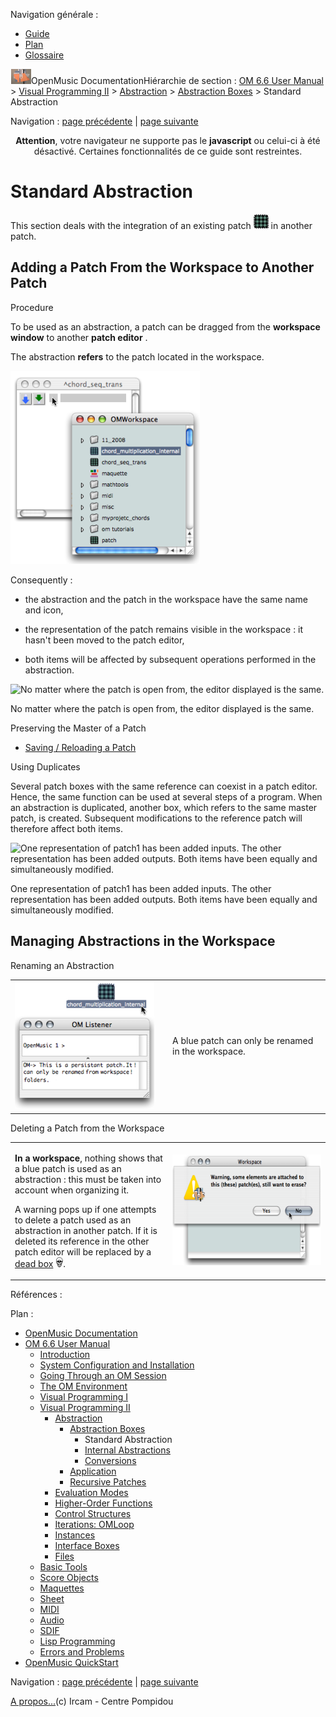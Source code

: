 <div id="tplf" class="tplPage">

<div id="tplh">

<span class="hidden">Navigation générale : </span>

  - [<span>Guide</span>](OM-Documentation.md)
  - [<span>Plan</span>](OM-Documentation_1.md)
  - [<span>Glossaire</span>](OM-Documentation_2.md)

</div>

<div id="tplt">

![empty.gif](../tplRes/page/empty.gif)![logoom1.png](../res/logoom1.png)<span class="tplTi">OpenMusic
Documentation</span><span class="sw_outStack_navRoot"><span class="hidden">Hiérarchie
de section : </span>[<span>OM 6.6 User
Manual</span>](OM-User-Manual.md)<span class="stkSep"> \>
</span>[<span>Visual Programming
II</span>](AdvancedVisualProgramming.md)<span class="stkSep"> \>
</span>[<span>Abstraction</span>](Abstraction.md)<span class="stkSep">
\> </span>[<span>Abstraction
Boxes</span>](AbsBoxes.md)<span class="stkSep"> \>
</span><span class="stkSel_yes"><span>Standard
Abstraction</span></span></span>

</div>

<div class="tplNav">

<span class="hidden">Navigation : </span>[<span>page
précédente</span>](AbsBoxes.md "page précédente(Abstraction Boxes)")<span class="hidden">
| </span>[<span>page
suivante</span>](RedAbstraction.md "page suivante(Internal Abstractions)")

</div>

<div id="tplc" class="tplc_out_yes">

<div style="text-align: center;">

**Attention**, votre navigateur ne supporte pas le **javascript** ou
celui-ci à été désactivé. Certaines fonctionnalités de ce guide sont
restreintes.

</div>

<div class="headCo">

# <span>Standard Abstraction</span>

<div class="headCo_co">

<div>

<div class="infobloc">

<div class="txt">

This section deals with the integration of an existing patch
<span class="iconButton_tim">![bluepatch\_icon.png](../res/bluepatch_icon.png)</span>
in another patch.

</div>

</div>

<div class="part">

## <span>Adding a Patch From the Workspace to Another Patch</span>

<div class="part_co">

<div class="infobloc">

<div class="infobloc_ti">

<span>Procedure</span>

</div>

<div class="txt">

To be used as an abstraction, a patch can be dragged from the
**workspace window** to another **patch editor** .

The abstraction **refers** to the patch located in the workspace.

</div>

<div class="caption">

<div class="caption_co">

![dragpatchinpatch.png](../res/dragpatchinpatch.png)

</div>

</div>

<div class="txt">

Consequently :

  - the abstraction and the patch in the workspace have the same name
    and icon,

  - the representation of the patch remains visible in the workspace :
    it hasn't been moved to the patch editor,

  - both items will be affected by subsequent operations performed in
    the abstraction.

</div>

<div class="caption">

<div class="caption_co">

![No matter where the patch is open from, the editor displayed is the
same.](../res/masteraffect.png)

</div>

<div class="caption_ti">

No matter where the patch is open from, the editor displayed is the
same.

</div>

</div>

<div class="linkSet">

<div class="linkSet_ti">

<span>Preserving the Master of a Patch</span>

</div>

<div class="linkUL">

  - [<span>Saving / Reloading a Patch</span>](SavingPatch.md)

</div>

</div>

</div>

<div class="infobloc">

<div class="infobloc_ti">

<span>Using Duplicates</span>

</div>

<div class="txt">

Several patch boxes with the same reference can coexist in a patch
editor. Hence, the same function can be used at several steps of a
program. When an abstraction is duplicated, another box, which refers to
the same master patch, is created. Subsequent modifications to the
reference patch will therefore affect both items.

</div>

<div class="caption">

<div class="caption_co">

![One representation of patch1 has been added inputs. The other
representation has been added outputs. Both items have been equally and
simultaneously modified.](../res/step2.png)

</div>

<div class="caption_ti">

One representation of patch1 has been added inputs. The other
representation has been added outputs. Both items have been equally and
simultaneously modified.

</div>

</div>

</div>

</div>

</div>

<div class="part">

## <span>Managing Abstractions in the Workspace</span>

<div class="part_co">

<div class="infobloc">

<div class="infobloc_ti">

<span>Renaming an Abstraction</span>

</div>

<div class="txtRes">

<table>
<colgroup>
<col style="width: 50%" />
<col style="width: 50%" />
</colgroup>
<tbody>
<tr class="odd">
<td><div class="caption">
<div class="caption_co">
<img src="../res/rename.png" width="223" height="205" alt="rename.png" />
</div>
</div></td>
<td><div class="dk_txtRes_txt txt">
<p>A blue patch can only be renamed in the workspace.</p>
</div></td>
</tr>
</tbody>
</table>

</div>

</div>

<div class="infobloc">

<div class="infobloc_ti">

<span>Deleting a Patch from the Workspace</span>

</div>

<div class="txtRes">

<table>
<colgroup>
<col style="width: 50%" />
<col style="width: 50%" />
</colgroup>
<tbody>
<tr class="odd">
<td><div class="dk_txtRes_txt txt">
<p><strong>In a workspace</strong>, nothing shows that a blue patch is used as an abstraction : this must be taken into account when organizing it.</p>
<p>A warning pops up if one attempts to delete a patch used as an abstraction in another patch. If it is deleted its reference in the other patch editor will be replaced by a <a href="SavingPatch.md"><span>dead box</span></a> <span class="iconButton_tim"><img src="../res/skull_icon.png" class="sfile_icon-png_icon-gif_icon" width="12" height="16" alt="skull_icon.png" /></span>.</p>
</div></td>
<td><div class="caption">
<div class="caption_co">
<a href="../res/warning.png" class="overLnk" title="Cliquez pour agrandir"><img src="../res/warning_1.png" width="300" height="177" alt="warning_1.png" /></a>
</div>
</div></td>
</tr>
</tbody>
</table>

</div>

</div>

</div>

</div>

</div>

</div>

</div>

<span class="hidden">Références : </span>

</div>

<div id="tplo" class="tplo_out_yes">

<div class="tplOTp">

<div class="tplOBm">

<div id="mnuFrm">

<span class="hidden">Plan :</span>

<div id="mnuFrmUp" onmouseout="menuScrollTiTask.fSpeed=0;" onmouseover="if(menuScrollTiTask.fSpeed&gt;=0) {menuScrollTiTask.fSpeed=-2; scTiLib.addTaskNow(menuScrollTiTask);}" onclick="menuScrollTiTask.fSpeed-=2;" style="display: none;">

<span id="mnuFrmUpLeft">[](#)</span><span id="mnuFrmUpCenter"></span><span id="mnuFrmUpRight"></span>

</div>

<div id="mnuScroll">

  - [<span>OpenMusic Documentation</span>](OM-Documentation.md)
  - [<span>OM 6.6 User Manual</span>](OM-User-Manual.md)
      - [<span>Introduction</span>](00-Sommaire.md)
      - [<span>System Configuration and
        Installation</span>](Installation.md)
      - [<span>Going Through an OM Session</span>](Goingthrough.md)
      - [<span>The OM Environment</span>](Environment.md)
      - [<span>Visual Programming I</span>](BasicVisualProgramming.md)
      - [<span>Visual Programming
        II</span>](AdvancedVisualProgramming.md)
          - [<span>Abstraction</span>](Abstraction.md)
              - [<span>Abstraction Boxes</span>](AbsBoxes.md)
                  - <span id="i2" class="outLeftSel_yes"><span>Standard
                    Abstraction</span></span>
                  - [<span>Internal
                    Abstractions</span>](RedAbstraction.md)
                  - [<span>Conversions</span>](AbsConversion.md)
              - [<span>Application</span>](AbsApplication.md)
              - [<span>Recursive Patches</span>](Recursion.md)
          - [<span>Evaluation Modes</span>](EvalModes.md)
          - [<span>Higher-Order Functions</span>](HighOrder.md)
          - [<span>Control Structures</span>](Control.md)
          - [<span>Iterations: OMLoop</span>](OMLoop.md)
          - [<span>Instances</span>](Instances.md)
          - [<span>Interface Boxes</span>](InterfaceBoxes.md)
          - [<span>Files</span>](Files.md)
      - [<span>Basic Tools</span>](BasicObjects.md)
      - [<span>Score Objects</span>](ScoreObjects.md)
      - [<span>Maquettes</span>](Maquettes.md)
      - [<span>Sheet</span>](Sheet.md)
      - [<span>MIDI</span>](MIDI.md)
      - [<span>Audio</span>](Audio.md)
      - [<span>SDIF</span>](SDIF.md)
      - [<span>Lisp Programming</span>](Lisp.md)
      - [<span>Errors and Problems</span>](errors.md)
  - [<span>OpenMusic QuickStart</span>](QuickStart-Chapters.md)

</div>

<div id="mnuFrmDown" onmouseout="menuScrollTiTask.fSpeed=0;" onmouseover="if(menuScrollTiTask.fSpeed&lt;=0) {menuScrollTiTask.fSpeed=2; scTiLib.addTaskNow(menuScrollTiTask);}" onclick="menuScrollTiTask.fSpeed+=2;" style="display: none;">

<span id="mnuFrmDownLeft">[](#)</span><span id="mnuFrmDownCenter"></span><span id="mnuFrmDownRight"></span>

</div>

</div>

</div>

</div>

</div>

<div class="tplNav">

<span class="hidden">Navigation : </span>[<span>page
précédente</span>](AbsBoxes.md "page précédente(Abstraction Boxes)")<span class="hidden">
| </span>[<span>page
suivante</span>](RedAbstraction.md "page suivante(Internal Abstractions)")

</div>

<div id="tplb">

[<span>A propos...</span>](OM-Documentation_3.md)(c) Ircam - Centre
Pompidou

</div>

</div>
